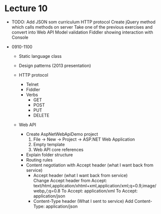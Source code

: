 # Lecture 10

- TODO:
    Add JSON som curriculum
    HTTP protocol
    Create jQuery method which calls methods on server
    Take one of the previous exercises and convert into Web API
    Model validation
    Fiddler showing interaction with Console

- 0910-1100
  - Static language class

  - Design patterns (2013 presentation)

  - HTTP protocol
    - Telnet
    - Fiddler
    - Verbs
      - GET
      - POST
      - PUT
      - DELETE

  - Web API
    - Create AspNetWebApiDemo project
      1. File -> New -> Project -> ASP.NET Web Application
      2. Empty template
      3. Web API core references 
    - Explain folder structure
    - Routing rules
    - Content negotiation with Accept header (what I want back from service)
      - Accept header (what I want back from service)     
        Change Accept header from 
          Accept: text/html,application/xhtml+xml,application/xml;q=0.9,image/webp,*/*;q=0.8
        To 
          Accept: application/xml
        To
          Accept: application/json
      - Content-Type header (What I sent to service)
        Add
          Content-Type: application/json
